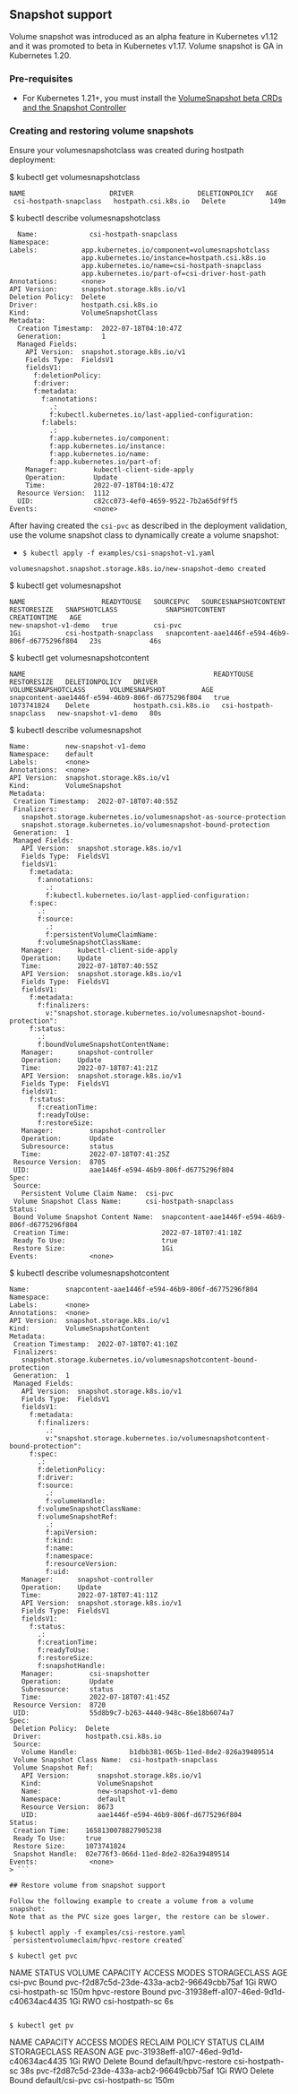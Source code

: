 ## Snapshot support

Volume snapshot was introduced as an alpha feature in Kubernetes v1.12 and it was promoted to beta in Kubernetes v1.17. Volume snapshot is GA in Kubernetes 1.20.

### Pre-requisites 
- For Kubernetes 1.21+, you must install the [VolumeSnapshot beta CRDs and the Snapshot Controller](deploy-1.21-and-later.md)

### Creating and restoring volume snapshots
Ensure your volumesnapshotclass was created during hostpath deployment:


$ kubectl get volumesnapshotclass
 ```
 NAME                     DRIVER                DELETIONPOLICY   AGE
  csi-hostpath-snapclass   hostpath.csi.k8s.io   Delete           149m
```

$ kubectl describe volumesnapshotclass
```
  Name:             csi-hostpath-snapclass
Namespace:        
Labels:           app.kubernetes.io/component=volumesnapshotclass
                  app.kubernetes.io/instance=hostpath.csi.k8s.io
                  app.kubernetes.io/name=csi-hostpath-snapclass
                  app.kubernetes.io/part-of=csi-driver-host-path
Annotations:      <none>
API Version:      snapshot.storage.k8s.io/v1
Deletion Policy:  Delete
Driver:           hostpath.csi.k8s.io
Kind:             VolumeSnapshotClass
Metadata:
  Creation Timestamp:  2022-07-18T04:10:47Z
  Generation:          1
  Managed Fields:
    API Version:  snapshot.storage.k8s.io/v1
    Fields Type:  FieldsV1
    fieldsV1:
      f:deletionPolicy:
      f:driver:
      f:metadata:
        f:annotations:
          .:
          f:kubectl.kubernetes.io/last-applied-configuration:
        f:labels:
          .:
          f:app.kubernetes.io/component:
          f:app.kubernetes.io/instance:
          f:app.kubernetes.io/name:
          f:app.kubernetes.io/part-of:
    Manager:         kubectl-client-side-apply
    Operation:       Update
    Time:            2022-07-18T04:10:47Z
  Resource Version:  1112
  UID:               c82cc073-4ef0-4659-9522-7b2a65df9ff5
Events:              <none>
 ```

After having created the `csi-pvc` as described in the deployment validation,
use the volume snapshot class to dynamically create a volume snapshot:
  - `$ kubectl apply -f examples/csi-snapshot-v1.yaml`
 ```
 volumesnapshot.snapshot.storage.k8s.io/new-snapshot-demo created
 ```


 $ kubectl get volumesnapshot
 ```
NAME                   READYTOUSE   SOURCEPVC   SOURCESNAPSHOTCONTENT   RESTORESIZE   SNAPSHOTCLASS            SNAPSHOTCONTENT                                    CREATIONTIME   AGE
new-snapshot-v1-demo   true         csi-pvc                             1Gi           csi-hostpath-snapclass   snapcontent-aae1446f-e594-46b9-806f-d6775296f804   23s            46s
```

 $ kubectl get volumesnapshotcontent
```
NAME                                               READYTOUSE   RESTORESIZE   DELETIONPOLICY   DRIVER                VOLUMESNAPSHOTCLASS      VOLUMESNAPSHOT         AGE
snapcontent-aae1446f-e594-46b9-806f-d6775296f804   true         1073741824    Delete           hostpath.csi.k8s.io   csi-hostpath-snapclass   new-snapshot-v1-demo   80s
 ```

$ kubectl describe volumesnapshot
 ```
Name:         new-snapshot-v1-demo
Namespace:    default
Labels:       <none>
Annotations:  <none>
API Version:  snapshot.storage.k8s.io/v1
Kind:         VolumeSnapshot
Metadata:
  Creation Timestamp:  2022-07-18T07:40:55Z
  Finalizers:
    snapshot.storage.kubernetes.io/volumesnapshot-as-source-protection
    snapshot.storage.kubernetes.io/volumesnapshot-bound-protection
  Generation:  1
  Managed Fields:
    API Version:  snapshot.storage.k8s.io/v1
    Fields Type:  FieldsV1
    fieldsV1:
      f:metadata:
        f:annotations:
          .:
          f:kubectl.kubernetes.io/last-applied-configuration:
      f:spec:
        .:
        f:source:
          .:
          f:persistentVolumeClaimName:
        f:volumeSnapshotClassName:
    Manager:      kubectl-client-side-apply
    Operation:    Update
    Time:         2022-07-18T07:40:55Z
    API Version:  snapshot.storage.k8s.io/v1
    Fields Type:  FieldsV1
    fieldsV1:
      f:metadata:
        f:finalizers:
          v:"snapshot.storage.kubernetes.io/volumesnapshot-bound-protection":
      f:status:
        .:
        f:boundVolumeSnapshotContentName:
    Manager:      snapshot-controller
    Operation:    Update
    Time:         2022-07-18T07:41:21Z
    API Version:  snapshot.storage.k8s.io/v1
    Fields Type:  FieldsV1
    fieldsV1:
      f:status:
        f:creationTime:
        f:readyToUse:
        f:restoreSize:
    Manager:         snapshot-controller
    Operation:       Update
    Subresource:     status
    Time:            2022-07-18T07:41:25Z
  Resource Version:  8705
  UID:               aae1446f-e594-46b9-806f-d6775296f804
Spec:
  Source:
    Persistent Volume Claim Name:  csi-pvc
  Volume Snapshot Class Name:      csi-hostpath-snapclass
Status:
  Bound Volume Snapshot Content Name:  snapcontent-aae1446f-e594-46b9-806f-d6775296f804
  Creation Time:                       2022-07-18T07:41:18Z
  Ready To Use:                        true
  Restore Size:                        1Gi
Events:             <none>
 ```

 
 $ kubectl describe volumesnapshotcontent
 ```
 Name:         snapcontent-aae1446f-e594-46b9-806f-d6775296f804
Namespace:    
Labels:       <none>
Annotations:  <none>
API Version:  snapshot.storage.k8s.io/v1
Kind:         VolumeSnapshotContent
Metadata:
  Creation Timestamp:  2022-07-18T07:41:10Z
  Finalizers:
    snapshot.storage.kubernetes.io/volumesnapshotcontent-bound-protection
  Generation:  1
  Managed Fields:
    API Version:  snapshot.storage.k8s.io/v1
    Fields Type:  FieldsV1
    fieldsV1:
      f:metadata:
        f:finalizers:
          .:
          v:"snapshot.storage.kubernetes.io/volumesnapshotcontent-bound-protection":
      f:spec:
        .:
        f:deletionPolicy:
        f:driver:
        f:source:
          .:
          f:volumeHandle:
        f:volumeSnapshotClassName:
        f:volumeSnapshotRef:
          .:
          f:apiVersion:
          f:kind:
          f:name:
          f:namespace:
          f:resourceVersion:
          f:uid:
    Manager:      snapshot-controller
    Operation:    Update
    Time:         2022-07-18T07:41:11Z
    API Version:  snapshot.storage.k8s.io/v1
    Fields Type:  FieldsV1
    fieldsV1:
      f:status:
        .:
        f:creationTime:
        f:readyToUse:
        f:restoreSize:
        f:snapshotHandle:
    Manager:         csi-snapshotter
    Operation:       Update
    Subresource:     status
    Time:            2022-07-18T07:41:45Z
  Resource Version:  8720
  UID:               55d8b9c7-b263-4440-948c-86e18b6074a7
Spec:
  Deletion Policy:  Delete
  Driver:           hostpath.csi.k8s.io
  Source:
    Volume Handle:             b1dbb381-065b-11ed-8de2-826a39489514
  Volume Snapshot Class Name:  csi-hostpath-snapclass
  Volume Snapshot Ref:
    API Version:       snapshot.storage.k8s.io/v1
    Kind:              VolumeSnapshot
    Name:              new-snapshot-v1-demo
    Namespace:         default
    Resource Version:  8673
    UID:               aae1446f-e594-46b9-806f-d6775296f804
Status:
  Creation Time:    1658130078827905238
  Ready To Use:     true
  Restore Size:     1073741824
  Snapshot Handle:  02e776f3-066d-11ed-8de2-826a39489514
Events:             <none>
> ```

## Restore volume from snapshot support

Follow the following example to create a volume from a volume snapshot:
Note that as the PVC size goes larger, the restore can be slower.

$ kubectl apply -f examples/csi-restore.yaml
`persistentvolumeclaim/hpvc-restore created`

$ kubectl get pvc
```
NAME           STATUS   VOLUME                                     CAPACITY   ACCESS MODES   STORAGECLASS      AGE
csi-pvc        Bound    pvc-f2d87c5d-23de-433a-acb2-96649cbb75af   1Gi        RWO            csi-hostpath-sc   150m
hpvc-restore   Bound    pvc-31938eff-a107-46ed-9d1d-c40634ac4435   1Gi        RWO            csi-hostpath-sc   6s
 ```

$ kubectl get pv
 ```
NAME                                       CAPACITY   ACCESS MODES   RECLAIM POLICY   STATUS   CLAIM                  STORAGECLASS      REASON   AGE
pvc-31938eff-a107-46ed-9d1d-c40634ac4435   1Gi        RWO            Delete           Bound    default/hpvc-restore   csi-hostpath-sc            38s
pvc-f2d87c5d-23de-433a-acb2-96649cbb75af   1Gi        RWO            Delete           Bound    default/csi-pvc        csi-hostpath-sc            150m
 ```

